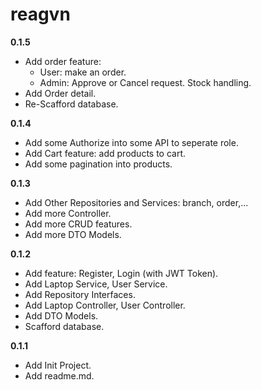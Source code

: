 # reagvn
**0.1.5**
- Add order feature:
  - User: make an order.
  - Admin: Approve or Cancel request. Stock handling.
- Add Order detail.
- Re-Scafford database.
  
**0.1.4**
- Add some Authorize into some API to seperate role.
- Add Cart feature: add products to cart.
- Add some pagination into products.
  
**0.1.3**
- Add Other Repositories and Services: branch, order,...
- Add more Controller.
- Add more CRUD features.
- Add more DTO Models.
  
**0.1.2**
- Add feature: Register, Login (with JWT Token).
- Add Laptop Service, User Service.
- Add Repository Interfaces.
- Add Laptop Controller, User Controller.
- Add DTO Models.
- Scafford database.

**0.1.1**
- Add Init Project.
- Add readme.md.
 
